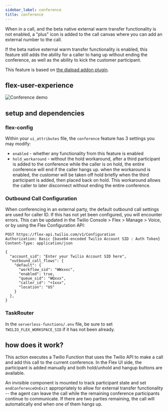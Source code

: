 ```yaml
---
sidebar_label: conference
title: conference
---
```


When in a call, and the beta native external warm transfer functionality is not enabled, a "plus" icon is added to the call canvas where you can add an external number to the call.

If the beta native external warm transfer functionality is enabled, this feature still adds the ability for a caller to hang up without ending the conference, as well as the ability to kick the customer participant.

This feature is based on [the dialpad addon plugin](https://github.com/twilio-professional-services/flex-dialpad-addon-plugin).

## flex-user-experience

![Conference demo](/img/features/conference/conference.gif)

## setup and dependencies

### flex-config

Within your `ui_attributes` file, the `conference` feature has 3 settings you may modify:

- `enabled` - whether any functionality from this feature is enabled
- `hold_workaround` - without the hold workaround, after a third participant is added to the conference while the caller is on hold, the entire conference will end if the caller hangs up. when the workaround is enabled, the customer will be taken off hold briefly when the third participant is added, then placed back on hold. This workaround allows the caller to later disconnect without ending the entire conference.

### Outbound Call Configuration

When conferencing in an external party, the default outbound call settings are used for caller ID. If this has not yet been configured, you will encounter errors. This can be updated in the Twilio Console > Flex > Manage > Voice, or by using the Flex Configuration API:

```
POST https://flex-api.twilio.com/v1/Configuration
Authorization: Basic {base64-encoded Twilio Account SID : Auth Token}
Content-Type: application/json

{
  "account_sid": "Enter your Twilio Account SID here",
  "outbound_call_flows": {
    "default": {
      "workflow_sid": "WWxxxc",
      "enabled": true,
      "queue_sid": "WQxxx",
      "caller_id": "+1xxx",
      "location": "US"
    }
  },
}
```

### TaskRouter

In the `serverless-functions/.env` file, be sure to set `TWILIO_FLEX_WORKSPACE_SID` if it has not been already.

## how does it work?

This action executes a Twilio Function that uses the Twilio API to make a call and add this call to the current conference. In the Flex UI side, the participant is added manually and both hold/unhold and hangup buttons are available.

An invisible component is mounted to track participant state and set `endConferenceOnExit` appropriately to allow for external transfer functionality -- the agent can leave the call while the remaining conference participants continue to communicate. If there are two parties remaining, the call will automatically end when one of them hangs up.
